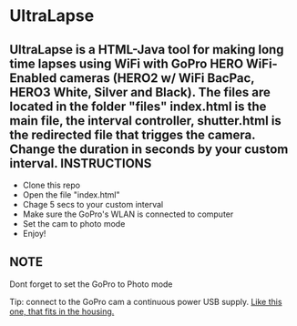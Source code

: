 UltraLapse
==========

UltraLapse is a HTML-Java tool for making long time lapses using WiFi with GoPro HERO WiFi-Enabled cameras (HERO2 w/ WiFi BacPac, HERO3 White, Silver and Black).
The files are located in the folder "files"
index.html is the main file, the interval controller, shutter.html is the redirected file that trigges the camera.
Change the duration in seconds by your custom interval.
INSTRUCTIONS
------------

* Clone this repo
* Open the file "index.html"
* Chage 5 secs to your custom interval
* Make sure the GoPro's WLAN is connected to computer
* Set the cam to photo mode
* Enjoy!

NOTE
----

Dont forget to set the GoPro to Photo mode

Tip: connect to the GoPro cam a continuous power USB supply. [Like this one, that fits in the housing.](http://cam-do.com/GoProUSBConnectors.html)
